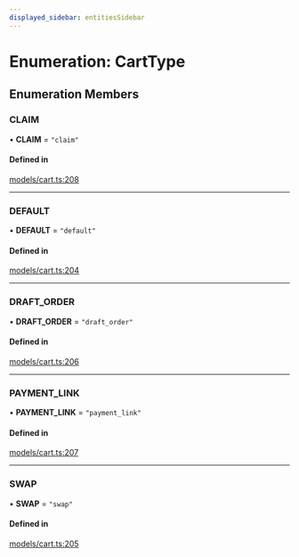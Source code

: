 ```yaml
---
displayed_sidebar: entitiesSidebar
---
```


# Enumeration: CartType

## Enumeration Members

### CLAIM

• **CLAIM** = ``"claim"``

#### Defined in

[models/cart.ts:208](https://github.com/medusajs/medusa/blob/3efeb6b84/packages/medusa/src/models/cart.ts#L208)

___

### DEFAULT

• **DEFAULT** = ``"default"``

#### Defined in

[models/cart.ts:204](https://github.com/medusajs/medusa/blob/3efeb6b84/packages/medusa/src/models/cart.ts#L204)

___

### DRAFT\_ORDER

• **DRAFT\_ORDER** = ``"draft_order"``

#### Defined in

[models/cart.ts:206](https://github.com/medusajs/medusa/blob/3efeb6b84/packages/medusa/src/models/cart.ts#L206)

___

### PAYMENT\_LINK

• **PAYMENT\_LINK** = ``"payment_link"``

#### Defined in

[models/cart.ts:207](https://github.com/medusajs/medusa/blob/3efeb6b84/packages/medusa/src/models/cart.ts#L207)

___

### SWAP

• **SWAP** = ``"swap"``

#### Defined in

[models/cart.ts:205](https://github.com/medusajs/medusa/blob/3efeb6b84/packages/medusa/src/models/cart.ts#L205)
